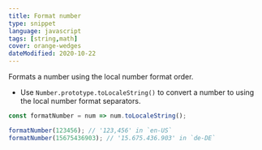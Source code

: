 ```yaml
---
title: Format number
type: snippet
language: javascript
tags: [string,math]
cover: orange-wedges
dateModified: 2020-10-22
---
```


Formats a number using the local number format order.

- Use `Number.prototype.toLocaleString()` to convert a number to using the local number format separators.

```js
const formatNumber = num => num.toLocaleString();
```

```js
formatNumber(123456); // '123,456' in `en-US`
formatNumber(15675436903); // '15.675.436.903' in `de-DE`
```
